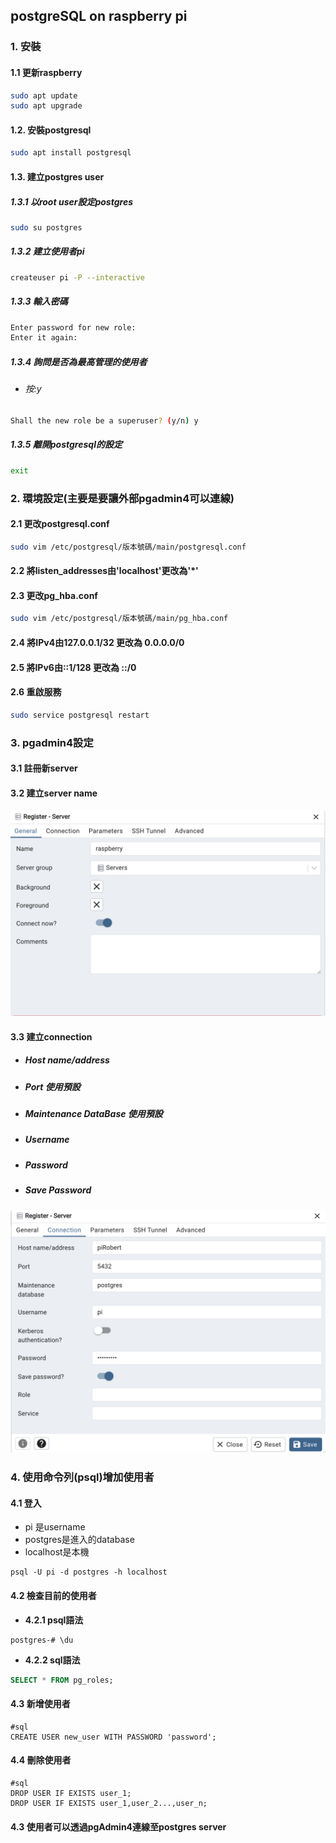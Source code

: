 ## postgreSQL on raspberry pi

### 1. 安裝
#### 1.1 更新raspberry

```bash
sudo apt update
sudo apt upgrade
``` 

#### 1.2. 安裝postgresql

```bash
sudo apt install postgresql
```

#### 1.3. 建立postgres user

##### 1.3.1 以root user設定postgres

```bash
sudo su postgres
```

##### 1.3.2 建立使用者pi

```bash
createuser pi -P --interactive
```

##### 1.3.3 輸入密碼

```bash
Enter password for new role:
Enter it again:
```

##### 1.3.4 詢問是否為最高管理的使用者
- ###### 按:y

```bash
Shall the new role be a superuser? (y/n) y
```

##### 1.3.5 離開postgresql的設定

```bash
exit
```

### 2. 環境設定(主要是要讓外部pgadmin4可以連線)

#### 2.1 更改postgresql.conf

```bash
sudo vim /etc/postgresql/版本號碼/main/postgresql.conf
```

#### 2.2 將listen_addresses由'localhost'更改為'*'

#### 2.3 更改pg_hba.conf

```bash
sudo vim /etc/postgresql/版本號碼/main/pg_hba.conf
```

#### 2.4 將IPv4由127.0.0.1/32 更改為 0.0.0.0/0
#### 2.5 將IPv6由::1/128 更改為 ::/0
#### 2.6 重啟服務

```bash
sudo service postgresql restart
```

### 3. pgadmin4設定

#### 3.1 註冊新server
#### 3.2 建立server name
![](./images/pic1.png)
#### 3.3 建立connection 
- ##### Host name/address
- ##### Port 使用預設
- ##### Maintenance DataBase 使用預設
- ##### Username
- ##### Password
- ##### Save Password

![](./images/pic2.png)

### 4. 使用命令列(psql)增加使用者
#### 4.1 登入
- pi 是username
- postgres是進入的database
- localhost是本機
```
psql -U pi -d postgres -h localhost
```

#### 4.2 檢查目前的使用者
- **4.2.1 psql語法**

```
postgres-# \du
```

- **4.2.2 sql語法**

```sql
SELECT * FROM pg_roles;
```

#### 4.3 新增使用者

```
#sql
CREATE USER new_user WITH PASSWORD 'password';
```

#### 4.4 刪除使用者

```
#sql
DROP USER IF EXISTS user_1;
DROP USER IF EXISTS user_1,user_2...,user_n; 
```

#### 4.3 使用者可以透過pgAdmin4連線至postgres server

